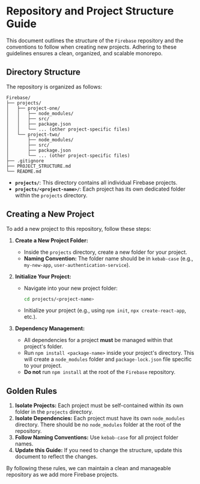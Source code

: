 # Repository and Project Structure Guide

This document outlines the structure of the `Firebase` repository and the conventions to follow when creating new projects. Adhering to these guidelines ensures a clean, organized, and scalable monorepo.

## Directory Structure

The repository is organized as follows:

```
Firebase/
├── projects/
│   ├── project-one/
│   │   ├── node_modules/
│   │   ├── src/
│   │   ├── package.json
│   │   └── ... (other project-specific files)
│   └── project-two/
│       ├── node_modules/
│       ├── src/
│       ├── package.json
│       └── ... (other project-specific files)
├── .gitignore
├── PROJECT_STRUCTURE.md
└── README.md
```

- **`projects/`**: This directory contains all individual Firebase projects.
- **`projects/<project-name>/`**: Each project has its own dedicated folder within the `projects` directory.

## Creating a New Project

To add a new project to this repository, follow these steps:

1.  **Create a New Project Folder:**
    -   Inside the `projects` directory, create a new folder for your project.
    -   **Naming Convention:** The folder name should be in `kebab-case` (e.g., `my-new-app`, `user-authentication-service`).

2.  **Initialize Your Project:**
    -   Navigate into your new project folder:
        ```bash
        cd projects/<project-name>
        ```
    -   Initialize your project (e.g., using `npm init`, `npx create-react-app`, etc.).

3.  **Dependency Management:**
    -   All dependencies for a project **must** be managed within that project's folder.
    -   Run `npm install <package-name>` inside your project's directory. This will create a `node_modules` folder and `package-lock.json` file specific to your project.
    -   **Do not** run `npm install` at the root of the `Firebase` repository.

## Golden Rules

1.  **Isolate Projects:** Each project must be self-contained within its own folder in the `projects` directory.
2.  **Isolate Dependencies:** Each project must have its own `node_modules` directory. There should be no `node_modules` folder at the root of the repository.
3.  **Follow Naming Conventions:** Use `kebab-case` for all project folder names.
4.  **Update this Guide:** If you need to change the structure, update this document to reflect the changes.

By following these rules, we can maintain a clean and manageable repository as we add more Firebase projects.
